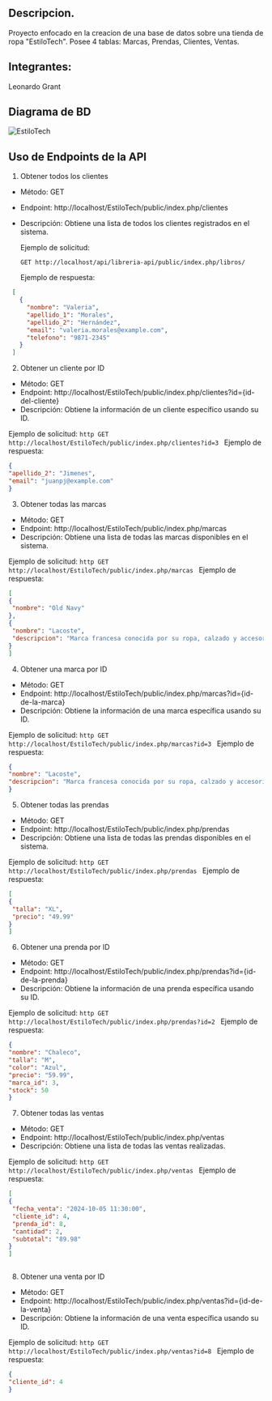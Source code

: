 ## Descripcion.
Proyecto enfocado en la creacion de una base de datos sobre una tienda de ropa "EstiloTech".
Posee 4 tablas: Marcas, Prendas, Clientes, Ventas.

## Integrantes:
Leonardo Grant

## Diagrama de BD
![EstiloTech](./EstiloTech.jpg "Diagrama")


## Uso de Endpoints de la API


1. Obtener todos los clientes
  - Método: GET
  - Endpoint: http://localhost/EstiloTech/public/index.php/clientes
  - Descripción: Obtiene una lista de todos los clientes registrados en el sistema.
    
    Ejemplo de solicitud:
    ```http
    GET http://localhost/api/libreria-api/public/index.php/libros/
    ```
    Ejemplo de respuesta:
   ```json    
    [
      {
        "nombre": "Valeria",
        "apellido_1": "Morales",
        "apellido_2": "Hernández",
        "email": "valeria.morales@example.com",
        "telefono": "9871-2345"
      }
    ]
```

2. Obtener un cliente por ID
- Método: GET
- Endpoint: http://localhost/EstiloTech/public/index.php/clientes?id={id-del-cliente}
- Descripción: Obtiene la información de un cliente específico usando su ID.
  
Ejemplo de solicitud:
    ```http
    GET http://localhost/EstiloTech/public/index.php/clientes?id=3
    ```
    Ejemplo de respuesta:
   ```json    
   {
  "apellido_2": "Jimenes",
  "email": "juanpj@example.com"
}


```

3. Obtener todas las marcas
- Método: GET
- Endpoint: http://localhost/EstiloTech/public/index.php/marcas
- Descripción: Obtiene una lista de todas las marcas disponibles en el sistema.

Ejemplo de solicitud:
    ```http
    GET http://localhost/EstiloTech/public/index.php/marcas
    ```
    Ejemplo de respuesta:
   ```json    
   [
  {
    "nombre": "Old Navy"
  },
  {
    "nombre": "Lacoste",
    "descripcion": "Marca francesa conocida por su ropa, calzado y accesorios de lujo."
  }
]


```
4. Obtener una marca por ID
- Método: GET
- Endpoint: http://localhost/EstiloTech/public/index.php/marcas?id={id-de-la-marca}
- Descripción: Obtiene la información de una marca específica usando su ID.

Ejemplo de solicitud:
    ```http
    GET http://localhost/EstiloTech/public/index.php/marcas?id=3
    ```
    Ejemplo de respuesta:
   ```json    
   {
  "nombre": "Lacoste",
  "descripcion": "Marca francesa conocida por su ropa, calzado y accesorios de lujo."
}


```

5. Obtener todas las prendas
- Método: GET
- Endpoint: http://localhost/EstiloTech/public/index.php/prendas
- Descripción: Obtiene una lista de todas las prendas disponibles en el sistema.

Ejemplo de solicitud:
    ```http
    GET http://localhost/EstiloTech/public/index.php/prendas
    ```
    Ejemplo de respuesta:
   ```json    
  [
  {
    "talla": "XL",
    "precio": "49.99"
  }
]

```

6. Obtener una prenda por ID
- Método: GET
- Endpoint: http://localhost/EstiloTech/public/index.php/prendas?id={id-de-la-prenda}
- Descripción: Obtiene la información de una prenda específica usando su ID.

Ejemplo de solicitud:
    ```http
    GET http://localhost/EstiloTech/public/index.php/prendas?id=2
    ```
    Ejemplo de respuesta:
   ```json    
   {
  "nombre": "Chaleco",
  "talla": "M",
  "color": "Azul",
  "precio": "59.99",
  "marca_id": 3,
  "stock": 50
}


```

7. Obtener todas las ventas
- Método: GET
- Endpoint: http://localhost/EstiloTech/public/index.php/ventas
- Descripción: Obtiene una lista de todas las ventas realizadas.

Ejemplo de solicitud:
    ```http
    GET http://localhost/EstiloTech/public/index.php/ventas
    ```
    Ejemplo de respuesta:
   ```json    
  [
  {
    "fecha_venta": "2024-10-05 11:30:00",
    "cliente_id": 4,
    "prenda_id": 8,
    "cantidad": 2,
    "subtotal": "89.98"
  }
]



```
8. Obtener una venta por ID
- Método: GET
- Endpoint: http://localhost/EstiloTech/public/index.php/ventas?id={id-de-la-venta}
- Descripción: Obtiene la información de una venta específica usando su ID.

Ejemplo de solicitud:
    ```http
    GET http://localhost/EstiloTech/public/index.php/ventas?id=8
    ```
    Ejemplo de respuesta:
   ```json    
  {
  "cliente_id": 4
}


```
